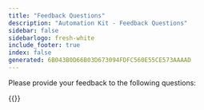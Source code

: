 ```yaml
---
title: "Feedback Questions"
description: "Automation Kit - Feedback Questions"
sidebar: false
sidebarlogo: fresh-white
include_footer: true
index: false
generated: 6B043B0D66B03D673094FDFC560E55CE573AAAAD
---
```


Please provide your feedback to the following questions:

{{<questions name="/content/en-gb/feedback.json" completed="Thank you for completing questions" shownavigationbuttons="false" locale="en-gb">}}
